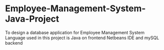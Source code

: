 # Employee-Management-System-Java-Project
To design a database application for Employee Management System Language used in this project is Java on frontend Netbeans IDE and mySQL backend
